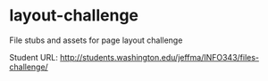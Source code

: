 layout-challenge
================

File stubs and assets for page layout challenge

Student URL:
http://students.washington.edu/jeffma/INFO343/files-challenge/
